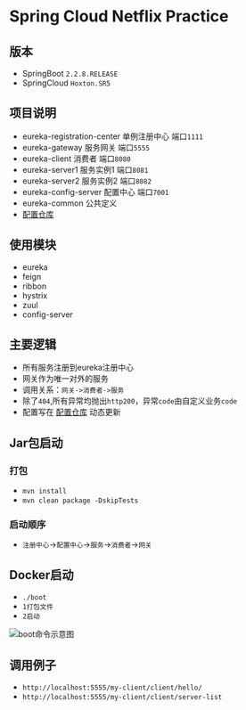 # Spring Cloud Netflix Practice

## 版本
- SpringBoot `2.2.8.RELEASE`
- SpringCloud `Hoxton.SR5`

## 项目说明

- eureka-registration-center 单例注册中心 端口`1111`
- eureka-gateway 服务网关 端口`5555`
- eureka-client 消费者 端口`8080`
- eureka-server1 服务实例1 端口`8081`
- eureka-server2 服务实例2 端口`8082`
- eureka-config-server 配置中心 端口`7001`
- eureka-common 公共定义
- [配置仓库](https://gitee.com/shenjies88/spring-cloud-config-repo.git)
## 使用模块

- eureka
- feign
- ribbon
- hystrix
- zuul
- config-server

## 主要逻辑

- 所有服务注册到eureka注册中心
- 网关作为唯一对外的服务
- 调用关系：`网关->消费者->服务`
- 除了`404`,所有异常均抛出`http200`，异常`code`由自定义业务`code`
- 配置写在 [配置仓库](https://gitee.com/shenjies88/spring-cloud-config-repo.git) 动态更新

## Jar包启动

### 打包

- `mvn install`
- `mvn clean package -DskipTests`

### 启动顺序

- `注册中心`->`配置中心`->`服务`->`消费者`->`网关`

## Docker启动

- `./boot`
- `1打包文件`
- `2启动`

![boot命令示意图](https://s1.ax1x.com/2020/06/18/NeXK39.png)

## 调用例子
- `http://localhost:5555/my-client/client/hello/`
- `http://localhost:5555/my-client/client/server-list`
